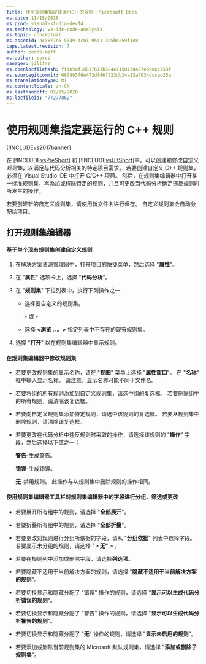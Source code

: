 ```yaml
---
title: 使用规则集指定要运行C++的规则 |Microsoft Docs
ms.date: 11/15/2016
ms.prod: visual-studio-dev14
ms.technology: vs-ide-code-analysis
ms.topic: conceptual
ms.assetid: ac3877e6-5349-4c03-9541-3d5be259f1e8
caps.latest.revision: 7
author: corob-msft
ms.author: corob
manager: jillfra
ms.openlocfilehash: ff105af1d817613b324e1158130457eb906c753f
ms.sourcegitcommit: 68f893f6e472df46f323db34a13a7034dccad25a
ms.translationtype: MT
ms.contentlocale: zh-CN
ms.lasthandoff: 02/15/2020
ms.locfileid: "77277862"
---
```

# <a name="using-rule-sets-to-specify-the-c-rules-to-run"></a>使用规则集指定要运行的 C++ 规则
[!INCLUDE[vs2017banner](../includes/vs2017banner.md)]

在 [!INCLUDE[vsPreShort](../includes/vspreshort-md.md)] 和 [!INCLUDE[vsUltShort](../includes/vsultshort-md.md)]中，可以创建和修改自定义*规则集*，以满足与代码分析相关的特定项目需求。 若要创建自定义 C++ 规则集，必须在 Visual Studio IDE 中打开 C/C++ 项目。 然后，在规则集编辑器中打开某一标准规则集，再添加或移除特定的规则，并且可更改当代码分析确定违反规则时所发生的操作。  
  
 若要创建新的自定义规则集，请使用新文件名进行保存。 自定义规则集会自动分配给项目。  
  
## <a name="opening-the-rule-set-editor"></a>打开规则集编辑器  
  
#### <a name="to-create-a-custom-rule-from-a-single-existing-rule-set"></a>基于单个现有规则集创建自定义规则  
  
1. 在解决方案资源管理器中，打开项目的快捷菜单，然后选择 "**属性**"。  
  
2. 在 "**属性**" 选项卡上，选择 "**代码分析**"。  
  
3. 在 "**规则集**" 下拉列表中，执行下列操作之一：  
  
   - 选择要自定义的规则集。  
  
     \- 或 -  
  
   - 选择 **\<浏览 .。。>** 指定列表中不存在的现有规则集。  
  
4. 选择 "**打开**" 以在规则集编辑器中显示规则。  
  
#### <a name="to-modify-a-rule-set-in-the-rule-set-editor"></a>在规则集编辑器中修改规则集  
  
- 若要更改规则集的显示名称，请在 "**视图**" 菜单上选择 "**属性窗口**"。 在 "**名称**" 框中输入显示名称。 请注意，显示名称可能不同于文件名。  
  
- 若要将组的所有规则添加到自定义规则集，请选中组的复选框。 若要删除组中的所有规则，请清除该复选框。  
  
- 若要向自定义规则集添加特定规则，请选中该规则的复选框。 若要从规则集中删除规则，请清除该复选框。  
  
- 若要更改在代码分析中违反规则时采取的操作，请选择该规则的 "**操作**" 字段，然后选择以下值之一：  
  
     **警告**-生成警告。  
  
     **错误**-生成错误。  
  
     **无**-禁用规则。 此操作与从规则集中删除规则的操作相同。  
  
#### <a name="to-group-filter-or-change-the-fields-in-the-rule-set-editor-by-using-the-rule-set-editor-toolbar"></a>使用规则集编辑器工具栏对规则集编辑器中的字段进行分组、筛选或更改  
  
- 若要展开所有组中的规则，请选择 "**全部展开**"。  
  
- 若要折叠所有组中的规则，请选择 "**全部折叠**"。  
  
- 若要更改对规则进行分组所依据的字段，请从 "**分组依据**" 列表中选择字段。 若要显示未分组的规则，请选择 " **\<无" >** 。  
  
- 若要在规则列中添加或删除字段，请选择**列选项**。  
  
- 若要隐藏不适用于当前解决方案的规则，请选择 "**隐藏不适用于当前解决方案的规则**"。  
  
- 若要切换显示和隐藏分配了 "错误" 操作的规则，请选择 "**显示可以生成代码分析错误的规则**"。  
  
- 若要切换显示和隐藏分配了 "警告" 操作的规则，请选择 "**显示可以生成代码分析警告的规则**"。  
  
- 若要切换显示和隐藏分配了 "**无**" 操作的规则，请选择 "**显示未启用的规则**"。  
  
- 若要添加或删除当前规则集的 Microsoft 默认规则集，请选择 "**添加或删除子规则集**"。

